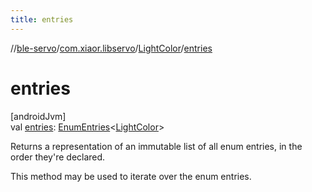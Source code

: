 ```yaml
---
title: entries
---
```

//[ble-servo](../../../index.html)/[com.xiaor.libservo](../index.html)/[LightColor](index.html)/[entries](entries.html)



# entries



[androidJvm]\
val [entries](entries.html): [EnumEntries](https://kotlinlang.org/api/latest/jvm/stdlib/kotlin.enums/-enum-entries/index.html)&lt;[LightColor](index.html)&gt;



Returns a representation of an immutable list of all enum entries, in the order they're declared.



This method may be used to iterate over the enum entries.




